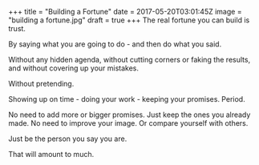 
+++
title = "Building a Fortune"
date = 2017-05-20T03:01:45Z
image = "building a fortune.jpg"
draft = true
+++
The real fortune you can build is trust.

By saying what you are going to do - and then do what you said.

Without any hidden agenda, without cutting corners or faking the results, and without covering up your mistakes.

Without pretending.

Showing up on time - doing your work - keeping your promises. Period.

No need to add more or bigger promises. Just keep the ones you already made.
No need to improve your image. Or compare yourself with others.

Just be the person you say you are.

That will amount to much.